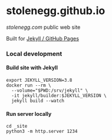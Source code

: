 # stolenegg.github.io

*stolenegg.com* public web site

Built for [Jekyll / GitHub Pages](https://help.github.com/en/github/working-with-github-pages/about-github-pages-and-jekyll)

### Local development

#### Build site with Jekyll
```
export JEKYLL_VERSION=3.8
docker run --rm \
  --volume="$PWD:/srv/jekyll" \
  -it jekyll/builder:$JEKYLL_VERSION \
  jekyll build --watch
```

#### Run server locally
```
cd _site
python3 -m http.server 1234
```